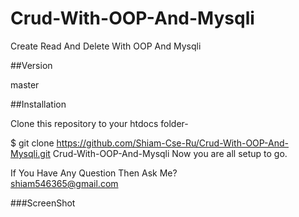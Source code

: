 # Crud-With-OOP-And-Mysqli
Create Read And Delete With OOP And Mysqli

##Version

master

##Installation

Clone this repository to your htdocs folder-

$ git clone https://github.com/Shiam-Cse-Ru/Crud-With-OOP-And-Mysqli.git Crud-With-OOP-And-Mysqli
Now you are all setup to go.

If You Have Any Question Then Ask Me?<br>
shiam546365@gmail.com

###ScreenShot
